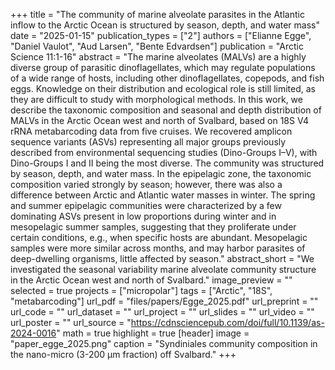 +++
title = "The community of marine alveolate parasites in the Atlantic inflow to the Arctic Ocean is structured by season, depth, and water mass"
date = "2025-01-15"
publication_types = ["2"]
authors = ["Elianne Egge", "Daniel Vaulot", "Aud Larsen", "Bente Edvardsen"]
publication = "Arctic Science 11:1-16"
abstract = "The marine alveolates (MALVs) are a highly diverse group of parasitic dinoflagellates, which may regulate populations of a wide range of hosts, including other dinoflagellates, copepods, and fish eggs. Knowledge on their distribution and ecological role is still limited, as they are difficult to study with morphological methods. In this work, we describe the taxonomic composition and seasonal and depth distribution of MALVs in the Arctic Ocean west and north of Svalbard, based on 18S V4 rRNA metabarcoding data from five cruises. We recovered amplicon sequence variants (ASVs) representing all major groups previously described from environmental sequencing studies (Dino-Groups I–V), with Dino-Groups I and II being the most diverse. The community was structured by season, depth, and water mass. In the epipelagic zone, the taxonomic composition varied strongly by season; however, there was also a difference between Arctic and Atlantic water masses in winter. The spring and summer epipelagic communities were characterized by a few dominating ASVs present in low proportions during winter and in mesopelagic summer samples, suggesting that they proliferate under certain conditions, e.g., when specific hosts are abundant. Mesopelagic samples were more similar across months, and may harbor parasites of deep-dwelling organisms, little affected by season."
abstract_short = "We investigated the seasonal variability marine alveolate community structure in the Arctic Ocean west and north of Svalbard."
image_preview = ""
selected = true
projects = ["micropolar"]
tags = ["Arctic", "18S", "metabarcoding"]
url_pdf = "files/papers/Egge_2025.pdf"
url_preprint = ""
url_code = ""
url_dataset = ""
url_project = ""
url_slides = ""
url_video = ""
url_poster = ""
url_source = "https://cdnsciencepub.com/doi/full/10.1139/as-2024-0016"
math = true
highlight = true
[header]
image = "paper_egge_2025.png"
caption = "Syndiniales community composition in the nano-micro (3-200 µm fraction) off Svalbard."
+++
